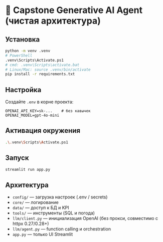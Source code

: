 
# 🤖 Capstone Generative AI Agent (чистая архитектура)

## Установка
```bash
python -m venv .venv
# PowerShell
.venv\Scripts\Activate.ps1
# cmd: .venv\Scripts\activate.bat
# Linux/Mac: source .venv/bin/activate
pip install -r requirements.txt
```

## Настройка
Создайте `.env` в корне проекта:
```
OPENAI_API_KEY=sk-...    # без кавычек
OPENAI_MODEL=gpt-4o-mini
```

## Активация окружения
```bash
.\.venv\Scripts\Activate.ps1
```

## Запуск
```bash
streamlit run app.py
```

## Архитектура
- `config/` — загрузка настроек (.env / secrets)
- `core/` — логирование
- `data/` — доступ к БД и KPI
- `tools/` — инструменты (SQL и погода)
- `llm/client.py` — инициализация OpenAI (без прокси, совместимо с httpx 0.27/0.28+)
- `llm/agent.py` — function calling и orchestration
- `app.py` — только UI Streamlit
